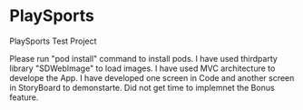 # PlaySports
PlaySports Test Project

Please run "pod install" command to install pods.
I have used thirdparty library "SDWebImage" to load images.
I have used MVC architecture to develope the App.
I have developed one screen in Code and another screen in StoryBoard to demonstarte.
Did not get time to implemnet the Bonus feature.
